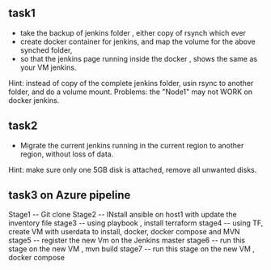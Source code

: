 ## task1
* take the backup of jenkins folder , either copy of rsynch which ever
* create docker container for jenkins, and map the volume for the above synched folder, 
* so that the jenkins page running inside the docker , shows the same as your VM jenkins.

Hint: instead of copy of the complete jenkins folder, usin rsync to another folder, and do a volume mount.
Problems: the "Node1" may not WORK on docker jenkins.

## task2
* Migrate the current jenkins running in the current region to another region, without loss of data.

Hint: make sure only one 5GB disk is attached, remove all unwanted disks.

## task3 on Azure pipeline 

Stage1 --  Git clone 
Stage2 -- INstall ansible on host1 with update the inventory file 
stage3 -- using playbook , install terraform 
stage4 -- using TF, create VM with userdata to install, docker, docker compose and MVN 
stage5 -- register the new Vm on the Jenkins master 
stage6 -- run this stage on the new VM , mvn build 
stage7 -- run this stage on the new VM , docker compose 